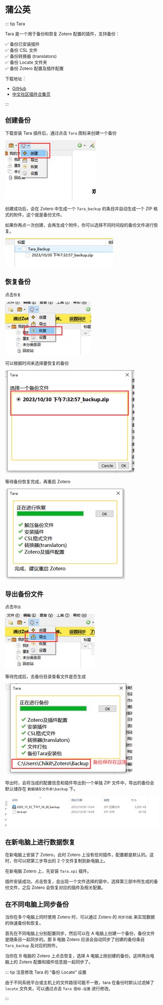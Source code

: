# 蒲公英

::: tip Tara

Tara 是一个用于备份和恢复 Zotero 配置的插件，支持备份：

✅ 备份已安装插件  
✅ 备份 CSL 文件  
✅ 备份转换器 (translators)  
✅ 备份 Locate 文件夹  
✅ 备份 Zotero 配置及插件配置

下载地址：

- [GitHub](https://github.com/l0o0/tara)
- [中文社区插件合集页](https://zotero-chinese.com/plugins/#search=蒲公英)

:::

## 创建备份

下载安装 Tara 插件后，通过点击 `Tara` 图标来创建一个备份

![开始备份](../../assets/images/zotero-plugin-tara/Tara-创建备份.png)

创建成功后，会在 Zotero 中生成一个 `Tara_backup` 的条目并自动生成一个 ZIP 格式的附件，这个就是备份文件。

如果你再点一次创建，会再生成个附件，你可以选择不同时间段的备份文件进行恢复。

![备份文件](../../assets/images/zotero-plugin-tara/Tara-备份文件.png)

## 恢复备份

点击`恢复`

![恢复备份](../../assets/images/zotero-plugin-tara/Tara-恢复备份.png)

可以根据时间来选择要恢复的备份

![选择要恢复备份](../../assets/images/zotero-plugin-tara/Tara-选择要恢复的备份.png)

等待备份恢复完成，再重启 Zotero

![备份恢复完成](../../assets/images/zotero-plugin-tara/Tara-备份恢复完成.png)

## 导出备份文件

点击`导出`

![导出备份](../../assets/images/zotero-plugin-tara/Tara-导出备份.png)

等待完成后，去备份目录查看文件是否生成

![导出备份成功](../../assets/images/zotero-plugin-tara/Tara-导出备份成功.png)

导出时，会将当成的配置信息和插件导出到一个单独 ZIP 文件中，导出的备份会默认储存在 `数据储存文件夹\backup` 下。

![导出的备份文件](../../assets/images/zotero-plugin-tara/Tara-导出的备份.png)

## 在新电脑上进行数据恢复

在新电脑上安装了 Zotero，此时 Zotero 上没有任何插件，配置都是默认的。这时，你可以把第三步导出的 2 个文件复制到新电脑上。

在新电脑 Zotero 上，先安装 `Tara.xpi` 插件。

插件安装成功，点击恢复，会出现一个文件选择的窗中，选择第三部中所生成的备份文件，之后 Zotero 会恢复对应的插件及相关配置。

## 在不同电脑上同步备份

当你在多个电脑上同时使用 Zotero 时，可以通过 Zotero 的 `同步功能` 来实现数据的快速备份和恢复。

首先在不同电脑上分别配置同步，然后可以在 A 电脑上创建一个备份，备份文件是随条目一起同步的。那 B 电脑 Zotero 应该会自动同步了创建的备份条目 `Tara_backup` 及对应的附件。

当你在 B 电脑的 Zotero 上点击恢复，选择 A 电脑上刚创建的备份。这样两台电脑上的 Zotero 配置和插件信息就一起同步了。

::: tip 注意修改 Tara 的 “备份 Locate” 设置

由于不同系统平台或主机上的文件路径可能不一致，tara 在备份时默认过滤掉了 `locate` 文件夹，可以通过点击 `Tara 图标-设置` 进行修改。

:::
